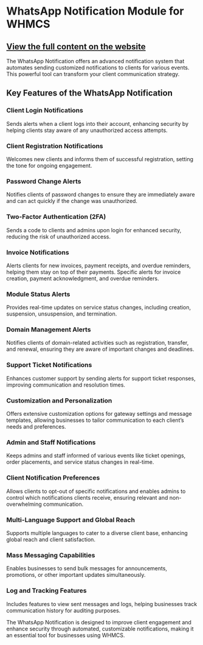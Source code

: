 # WhatsApp Notification Module for WHMCS
## [View the full content on the website](https://wachat.net/whmcs-whatsapp-notification-module)
The WhatsApp Notification offers an advanced notification system that automates sending customized notifications to clients for various events. This powerful tool can transform your client communication strategy.

## Key Features of the WhatsApp Notification
### Client Login Notifications
Sends alerts when a client logs into their account, enhancing security by helping clients stay aware of any unauthorized access attempts.

### Client Registration Notifications
Welcomes new clients and informs them of successful registration, setting the tone for ongoing engagement.

### Password Change Alerts
Notifies clients of password changes to ensure they are immediately aware and can act quickly if the change was unauthorized.

### Two-Factor Authentication (2FA)
Sends a code to clients and admins upon login for enhanced security, reducing the risk of unauthorized access.

### Invoice Notifications
Alerts clients for new invoices, payment receipts, and overdue reminders, helping them stay on top of their payments. Specific alerts for invoice creation, payment acknowledgment, and overdue reminders.

### Module Status Alerts
Provides real-time updates on service status changes, including creation, suspension, unsuspension, and termination.

### Domain Management Alerts
Notifies clients of domain-related activities such as registration, transfer, and renewal, ensuring they are aware of important changes and deadlines.

### Support Ticket Notifications
Enhances customer support by sending alerts for support ticket responses, improving communication and resolution times.

### Customization and Personalization
Offers extensive customization options for gateway settings and message templates, allowing businesses to tailor communication to each client’s needs and preferences.

### Admin and Staff Notifications
Keeps admins and staff informed of various events like ticket openings, order placements, and service status changes in real-time.

### Client Notification Preferences
Allows clients to opt-out of specific notifications and enables admins to control which notifications clients receive, ensuring relevant and non-overwhelming communication.

### Multi-Language Support and Global Reach
Supports multiple languages to cater to a diverse client base, enhancing global reach and client satisfaction.

### Mass Messaging Capabilities
Enables businesses to send bulk messages for announcements, promotions, or other important updates simultaneously.

### Log and Tracking Features
Includes features to view sent messages and logs, helping businesses track communication history for auditing purposes.

The WhatsApp Notification is designed to improve client engagement and enhance security through automated, customizable notifications, making it an essential tool for businesses using WHMCS.
